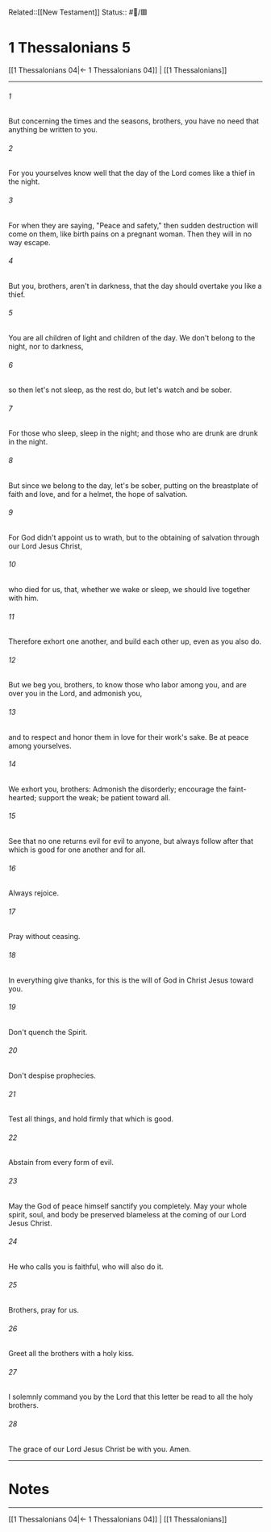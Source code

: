 Related::[[New Testament]]
Status:: #📖/🟥
# 1 Thessalonians 5

[[1 Thessalonians 04|← 1 Thessalonians 04]] | [[1 Thessalonians]]
***



###### 1 
But concerning the times and the seasons, brothers, you have no need that anything be written to you. 

###### 2 
For you yourselves know well that the day of the Lord comes like a thief in the night. 

###### 3 
For when they are saying, "Peace and safety," then sudden destruction will come on them, like birth pains on a pregnant woman. Then they will in no way escape. 

###### 4 
But you, brothers, aren't in darkness, that the day should overtake you like a thief. 

###### 5 
You are all children of light and children of the day. We don't belong to the night, nor to darkness, 

###### 6 
so then let's not sleep, as the rest do, but let's watch and be sober. 

###### 7 
For those who sleep, sleep in the night; and those who are drunk are drunk in the night. 

###### 8 
But since we belong to the day, let's be sober, putting on the breastplate of faith and love, and for a helmet, the hope of salvation. 

###### 9 
For God didn't appoint us to wrath, but to the obtaining of salvation through our Lord Jesus Christ, 

###### 10 
who died for us, that, whether we wake or sleep, we should live together with him. 

###### 11 
Therefore exhort one another, and build each other up, even as you also do. 

###### 12 
But we beg you, brothers, to know those who labor among you, and are over you in the Lord, and admonish you, 

###### 13 
and to respect and honor them in love for their work's sake. Be at peace among yourselves. 

###### 14 
We exhort you, brothers: Admonish the disorderly; encourage the faint-hearted; support the weak; be patient toward all. 

###### 15 
See that no one returns evil for evil to anyone, but always follow after that which is good for one another and for all. 

###### 16 
Always rejoice. 

###### 17 
Pray without ceasing. 

###### 18 
In everything give thanks, for this is the will of God in Christ Jesus toward you. 

###### 19 
Don't quench the Spirit. 

###### 20 
Don't despise prophecies. 

###### 21 
Test all things, and hold firmly that which is good. 

###### 22 
Abstain from every form of evil. 

###### 23 
May the God of peace himself sanctify you completely. May your whole spirit, soul, and body be preserved blameless at the coming of our Lord Jesus Christ. 

###### 24 
He who calls you is faithful, who will also do it. 

###### 25 
Brothers, pray for us. 

###### 26 
Greet all the brothers with a holy kiss. 

###### 27 
I solemnly command you by the Lord that this letter be read to all the holy brothers. 

###### 28 
The grace of our Lord Jesus Christ be with you. Amen.

---
# Notes


***
[[1 Thessalonians 04|← 1 Thessalonians 04]] | [[1 Thessalonians]]

